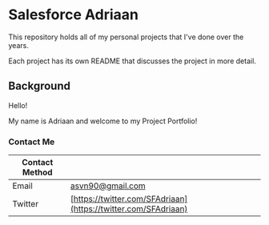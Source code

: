 # Salesforce Adriaan


This repository holds all of my personal projects that I've done over the years.

Each project has its own README that discusses the project in more detail. 

## Background

Hello! 

My name is Adriaan and welcome to my Project Portfolio!

### Contact Me

| Contact Method |  |
| --- | --- |
| Email | asvn90@gmail.com |
| Twitter | [https://twitter.com/SFAdriaan](https://twitter.com/SFAdriaan) |
